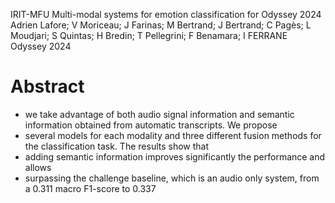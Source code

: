 IRIT-MFU Multi-modal systems for emotion classification for Odyssey 2024
Adrien Lafore; V Moriceau; J Farinas; M Bertrand; J Bertrand; C Pagès;
  L Moudjari; S Quintas; H Bredin; T Pellegrini; F Benamara; I FERRANE
Odyssey 2024

# Abstract

* we take advantage of both audio signal information and semantic information
  obtained from automatic transcripts. We propose 
* several models for each modality and three different fusion methods for the
  classification task.  The results show that 
* adding semantic information improves significantly the performance and allows
* surpassing the challenge baseline, which is an audio only system, from a
  0.311 macro F1-score to 0.337
